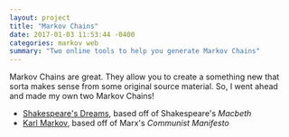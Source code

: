 ```yaml
---
layout: project
title: "Markov Chains"
date: 2017-01-03 11:53:44 -0400
categories: markov web
summary: "Two online tools to help you generate Markov Chains"
---
```


Markov Chains are great. They allow you to create a something new that sorta
makes sense from some original source material. So, I went ahead and made my own
two Markov Chains!

* [Shakespeare's Dreams][dreams], based off of Shakespeare's
*Macbeth*
* [Karl Markov][karl], based off of Marx's *Communist Manifesto*

[dreams]: http://h313.github.io/SirMarkov
[karl]:   http://h313.github.io/KarlMarkov
